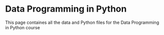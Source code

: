 # Data Programming in Python

This page containes all the data and Python files for the Data Programming in Python course

